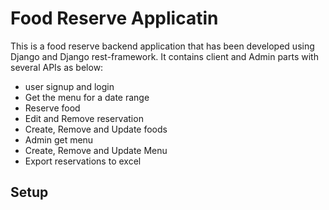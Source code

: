 Food Reserve Applicatin
=============

This is a food reserve backend application that has been developed using Django and Django rest-framework.
It contains client and Admin parts with several APIs as below:

- user signup and login
- Get the menu for a date range
- Reserve food
- Edit and Remove reservation
- Create, Remove and Update foods
- Admin get menu
- Create, Remove and Update Menu
- Export reservations to excel



Setup
-------------
